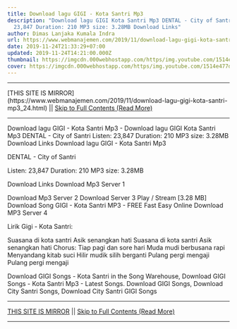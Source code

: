 ```yaml
---
title: Download lagu GIGI - Kota Santri Mp3
description: "Download lagu GIGI Kota Santri Mp3 DENTAL - City of Santri Listen:
  23,847 Duration: 210 MP3 size: 3.28MB Download Links"
author: Dimas Lanjaka Kumala Indra
url: https://www.webmanajemen.com/2019/11/download-lagu-gigi-kota-santri-mp3_24.html
date: 2019-11-24T21:33:29+07:00
updated: 2019-11-24T14:21:00.000Z
thumbnail: https://imgcdn.000webhostapp.com/https/img.youtube.com/1514e477dae70eb7cf2ad5f8ad1d5a98.jpeg
cover: https://imgcdn.000webhostapp.com/https/img.youtube.com/1514e477dae70eb7cf2ad5f8ad1d5a98.jpeg
---
```


<hr/> [THIS SITE IS MIRROR](https://www.webmanajemen.com/2019/11/download-lagu-gigi-kota-santri-mp3_24.html) || <a href="https://www.webmanajemen.com/2019/11/download-lagu-gigi-kota-santri-mp3_24.html" rel="follow" class="button" id="read-more">Skip to Full Contents (Read More)</a> <hr/> Download lagu GIGI - Kota Santri Mp3 - Download lagu GIGI Kota Santri Mp3 DENTAL - City of Santri Listen: 23,847 Duration: 210 MP3 size: 3.28MB Download Links Download lagu GIGI - Kota Santri Mp3

  DENTAL - City of Santri 

  Listen: 23,847 
  Duration: 210 
  MP3 size: 3.28MB 

  Download Links 
  Download Mp3 Server 1 

  Download Mp3 Server 2 
  Download Server 3 
  Play / Stream [3.28 MB] Download Song GIGI - Kota Santri MP3 - FREE Fast Easy Online 
  Download MP3 Server 4 


                             
Lirik Gigi - Kota Santri:
                             
 Suasana di kota santri 
 Asik senangkan hati 
 Suasana di kota santri 
 Asik senangkan hati 
 Chorus: 
 Tiap pagi dan sore hari 
 Muda mudi berbusana rapi 
 Menyandang kitab suci 
 Hilir mudik silih berganti 
 Pulang pergi mengaji 
 Pulang pergi mengaji 
                         
  Download GIGI Songs - Kota Santri in the Song Warehouse, Download GIGI Songs - Kota Santri Mp3 - Latest Songs.  Download GIGI Songs, Download City Santri Songs, Download City Santri GIGI Songs <hr/> [THIS SITE IS MIRROR](https://www.webmanajemen.com/2019/11/download-lagu-gigi-kota-santri-mp3_24.html) || <a href="https://www.webmanajemen.com/2019/11/download-lagu-gigi-kota-santri-mp3_24.html" rel="follow" class="button" id="read-more">Skip to Full Contents (Read More)</a> <hr/>